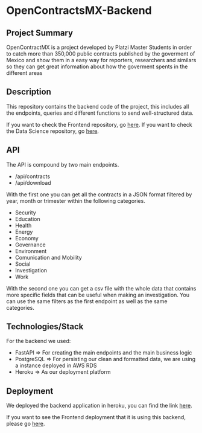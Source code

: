 # OpenContractsMX-Backend

## Project Summary

OpenContractMX is a project developed by Platzi Master Students in order to catch more than 350,000 public contracts published by the goverment of Mexico and show them in a easy way for reporters, researchers and similars so they can get great information about how the goverment spents in the different areas

## Description

This repository contains the backend code of the project, this includes all the endpoints, queries and different functions to send well-structured data.

If you want to check the Frontend repository, go [here](https://github.com/OpenContractMX/Frontend).
If you want to check the Data Science repository, go [here](https://github.com/OpenContractMX/DataScience).

## API

The API is compound by two main endpoints.

- /api/contracts
- /api/download

With the first one you can get all the contracts in a JSON format filtered by year, month or trimester within the following categories.

- Security
- Education
- Health
- Energy
- Economy
- Governance
- Environment
- Comunication and Mobility
- Social
- Investigation
- Work

With the second one you can get a csv file with the whole data that contains more specific fields that can be useful when making an investigation. You can use the same filters as the first endpoint as well as the same categories.

## Technologies/Stack

For the backend we used:

- FastAPI => For creating the main endpoints and the main business logic
- PostgreSQL => For persisting our clean and formatted data, we are using a instance deployed in AWS RDS
- Heroku => As our deployment platform

## Deployment

We deployed the backend application in heroku, you can find the link [here](https://opencontractsmx.herokuapp.com/).

If you want to see the Frontend deployment that it is using this backend, please go [here]().
